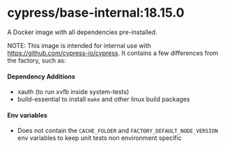 # cypress/base-internal:18.15.0

A Docker image with all dependencies pre-installed.

NOTE: This image is intended for internal use with https://github.com/cypress-io/cypress. It contains a few differences from the factory, such as:

#### Dependency Additions
* xauth (to run xvfb inside system-tests)
* build-essential to install `make` and other linux build packages

#### Env variables
* Does not contain the `CACHE_FOLDER` and `FACTORY_DEFAULT_NODE_VERSION` env variables to keep unit tests non environment specific
